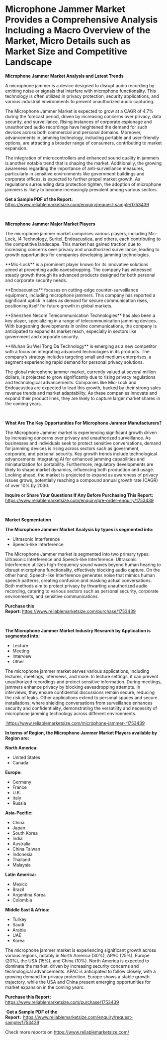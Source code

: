 <p><h1>Microphone Jammer Market Provides a Comprehensive Analysis Including a Macro Overview of the Market, Micro Details such as Market Size and Competitive Landscape</h1></p><p><strong>Microphone Jammer Market Analysis and Latest Trends</strong></p>
<p><p>A microphone jammer is a device designed to disrupt audio recording by emitting noise or signals that interfere with microphone functionality. This technology is often utilized in privacy protection, security applications, and various industrial environments to prevent unauthorized audio capturing. </p><p>The Microphone Jammer Market is expected to grow at a CAGR of 4.7% during the forecast period, driven by increasing concerns over privacy, data security, and surveillance. Rising instances of corporate espionage and unauthorized audio recordings have heightened the demand for such devices across both commercial and personal domains. Moreover, advancements in jamming technology, including portable and user-friendly options, are attracting a broader range of consumers, contributing to market expansion.</p><p>The integration of microcontrollers and enhanced sound quality in jammers is another notable trend that is shaping the market. Additionally, the growing awareness regarding the importance of anti-surveillance measures, particularly in sensitive environments like government buildings and corporate offices, is expected to further propel market growth. As regulations surrounding data protection tighten, the adoption of microphone jammers is likely to become increasingly prevalent among various sectors.</p></p>
<p><strong>Get a Sample PDF of the Report:&nbsp;</strong> <a href="https://www.reliablemarketsize.com/enquiry/request-sample/1753439?utm_campaign=2889&utm_medium=2&utm_source=Github&utm_content=ia&utm_term=04042025&utm_id=microphone-jammer">https://www.reliablemarketsize.com/enquiry/request-sample/1753439</a></p>
<p>&nbsp;</p>
<p><strong>Microphone Jammer Major Market Players</strong></p>
<p><p>The microphone jammer market comprises various players, including Mic-Lock, I4 Technology, Suritel, Endoacustica, and others, each contributing to the competitive landscape. This market has gained traction due to increasing concerns over privacy and unauthorized surveillance, leading to growth opportunities for companies developing jamming technologies.</p><p>**Mic-Lock** is a prominent player known for its innovative solutions aimed at preventing audio eavesdropping. The company has witnessed steady growth through its advanced products designed for both personal and corporate security needs.</p><p>**Endoacustica** focuses on cutting-edge counter-surveillance equipment, including microphone jammers. This company has reported a significant uptick in sales as demand for secure communication rises, positioning itself for future growth in global markets.</p><p>**Shenzhen Necom Telecommunication Technologies** has also been a key player, specializing in a range of telecommunication jamming devices. With burgeoning developments in online communications, the company is anticipated to expand its market reach, especially in sectors like government and corporate security. </p><p>**Wuhan Su Wei Tong Da Technology** is emerging as a new competitor with a focus on integrating advanced technologies in its products. The company’s strategy includes targeting small and medium enterprises, a segment experiencing rapid demand for personal privacy solutions.</p><p>The global microphone jammer market, currently valued at several million dollars, is projected to grow significantly due to rising privacy regulations and technological advancements. Companies like Mic-Lock and Endoacustica are expected to lead this growth, backed by their strong sales revenue trends and market adaptability. As these companies innovate and expand their product lines, they are likely to capture larger market shares in the coming years.</p></p>
<p>&nbsp;</p>
<p><strong>What Are The Key Opportunities For Microphone Jammer Manufacturers?</strong></p>
<p><p>The Microphone Jammer market is experiencing significant growth driven by increasing concerns over privacy and unauthorized surveillance. As businesses and individuals seek to protect sensitive conversations, demand for jamming devices is rising across sectors such as government, corporate, and personal security. Key growth trends include technological advancements integrating AI for enhanced jamming capabilities and miniaturization for portability. Furthermore, regulatory developments are likely to shape market dynamics, influencing both production and usage. Looking ahead, the market is projected to expand as awareness of privacy issues grows, potentially reaching a compound annual growth rate (CAGR) of over 10% by 2030.</p></p>
<p><strong>Inquire or Share Your Questions If Any Before Purchasing This Report:</strong> <a href="https://www.reliablemarketsize.com/enquiry/pre-order-enquiry/1753439?utm_campaign=2889&utm_medium=2&utm_source=Github&utm_content=ia&utm_term=04042025&utm_id=microphone-jammer">https://www.reliablemarketsize.com/enquiry/pre-order-enquiry/1753439</a></p>
<p>&nbsp;</p>
<p><strong>Market Segmentation</strong></p>
<p><strong>The Microphone Jammer Market Analysis by types is segmented into:</strong></p>
<p><ul><li>Ultrasonic Interference</li><li>Speech-like Interference</li></ul></p>
<p><p>The Microphone Jammer market is segmented into two primary types: Ultrasonic Interference and Speech-like Interference. Ultrasonic Interference utilizes high-frequency sound waves beyond human hearing to disrupt microphone functionality, effectively blocking audio capture. On the other hand, Speech-like Interference generates noise that mimics human speech patterns, creating confusion and masking actual conversations. Both methods aim to protect privacy by thwarting unauthorized audio recording, catering to various sectors such as personal security, corporate environments, and sensitive communications.</p></p>
<p><strong>Purchase this Report:&nbsp;</strong><a href="https://www.reliablemarketsize.com/purchase/1753439?utm_campaign=2889&utm_medium=2&utm_source=Github&utm_content=ia&utm_term=04042025&utm_id=microphone-jammer">https://www.reliablemarketsize.com/purchase/1753439</a></p>
<p>&nbsp;</p>
<p><strong>The Microphone Jammer Market Industry Research by Application is segmented into:</strong></p>
<p><ul><li>Lecture</li><li>Meeting</li><li>Interview</li><li>Other</li></ul></p>
<p><p>The microphone jammer market serves various applications, including lectures, meetings, interviews, and more. In lecture settings, it can prevent unauthorized recordings and protect sensitive information. During meetings, jammers enhance privacy by blocking eavesdropping attempts. In interviews, they ensure confidential discussions remain secure, reducing the risk of leaks. Other applications extend to personal spaces and secure installations, where shielding conversations from surveillance enhances security and confidentiality, demonstrating the versatility and necessity of microphone jamming technology across different environments.</p></p>
<p><a href="https://www.reliablemarketsize.com/microphone-jammer-r1753439?utm_campaign=2889&utm_medium=2&utm_source=Github&utm_content=ia&utm_term=04042025&utm_id=microphone-jammer">&nbsp;https://www.reliablemarketsize.com/microphone-jammer-r1753439</a></p>
<p><strong>In terms of Region, the Microphone Jammer Market Players available by Region are:</strong></p>
<p>
    <p> <strong> North America: </strong>
        <ul>
            <li>United States</li>
            <li>Canada</li>
        </ul>
        </p> 
    <p> <strong> Europe: </strong>
        <ul>
            <li>Germany</li>
            <li>France</li>
            <li>U.K.</li>
            <li>Italy</li>
            <li>Russia</li>
        </ul>
        </p> 
    <p> <strong> Asia-Pacific: </strong>
        <ul>
            <li>China</li>
            <li>Japan</li>
            <li>South Korea</li>
            <li>India</li>
            <li>Australia</li>
            <li>China Taiwan</li>
            <li>Indonesia</li>
            <li>Thailand</li>
            <li>Malaysia</li>
        </ul>
        </p> 
    <p> <strong> Latin America: </strong>
        <ul>
            <li>Mexico</li>
            <li>Brazil</li>
            <li>Argentina Korea</li>
            <li>Colombia</li>
        </ul>
        </p> 
    <p> <strong> Middle East & Africa: </strong>
        <ul>
            <li>Turkey</li>
            <li>Saudi</li>
            <li>Arabia</li>
            <li>UAE</li>
            <li>Korea</li>
        </ul>
    </p>
    </p>
<p><p>The microphone jammer market is experiencing significant growth across various regions, notably in North America (30%), APAC (25%), Europe (20%), the USA (15%), and China (10%). North America is expected to dominate the market, driven by increasing security concerns and technological advancements. APAC is anticipated to follow closely, with a growing demand for privacy protection. Europe shows a stable growth trajectory, while the USA and China present emerging opportunities for market expansion in the coming years.</p></p>
<p><strong>Purchase this Report: </strong><a href="https://www.reliablemarketsize.com/purchase/1753439?utm_campaign=2889&utm_medium=2&utm_source=Github&utm_content=ia&utm_term=04042025&utm_id=microphone-jammer">https://www.reliablemarketsize.com/purchase/1753439</a></p>
<p>&nbsp;<strong>Get a Sample PDF of the Report:&nbsp;&nbsp;</strong><a href="https://www.reliablemarketsize.com/enquiry/request-sample/1753439?utm_campaign=2889&utm_medium=2&utm_source=Github&utm_content=ia&utm_term=04042025&utm_id=microphone-jammer">https://www.reliablemarketsize.com/enquiry/request-sample/1753439</a></p>
<p><strong></strong></p>
<p>Check more reports on <a href="https://www.reliablemarketsize.com/?utm_campaign=2889&utm_medium=2&utm_source=Github&utm_content=ia&utm_term=04042025&utm_id=microphone-jammer">https://www.reliablemarketsize.com/</a></p>